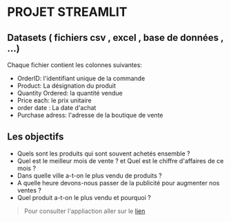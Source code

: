 # PROJET STREAMLIT

## Datasets ( fichiers csv , excel , base de données , …)

Chaque fichier contient les colonnes suivantes:
* OrderID: l'identifiant unique de la commande
* Product: La désignation du produit
* Quantity Ordered: la quantité vendue
* Price each: le prix unitaire
* order date : La date d'achat
* Purchase adress: l'adresse de la boutique de vente

## Les objectifs 

* Quels sont les produits qui sont souvent achetés ensemble ?
* Quel est le meilleur mois de vente ? et Quel est le chiffre d'affaires de ce mois ?
* Dans quelle ville a-t-on le plus vendu de produits ?
* A quelle heure devons-nous passer de la publicité pour augmenter nos ventes ?
* Quel produit a-t-on le plus vendu et pourquoi ?


> Pour consulter l'appliaction aller sur le [lien](https://projet-vente-abdallah.streamlit.app/) 